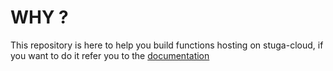 # WHY ?

This repository is here to help you build functions hosting on stuga-cloud, if you want to do it refer you to the [documentation](https://stuga-cloud.github.io/docs/)